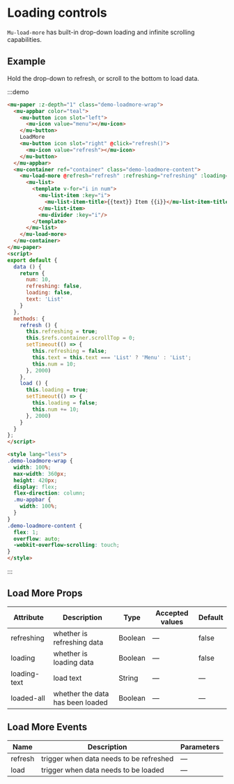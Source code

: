 # Loading controls

`Mu-load-more` has built-in drop-down loading and infinite scrolling capabilities.

## Example

Hold the drop-down to refresh, or scroll to the bottom to load data.

:::demo
```html
<mu-paper :z-depth="1" class="demo-loadmore-wrap">
  <mu-appbar color="teal">
    <mu-button icon slot="left">
      <mu-icon value="menu"></mu-icon>
    </mu-button>
    LoadMore
    <mu-button icon slot="right" @click="refresh()">
      <mu-icon value="refresh"></mu-icon>
    </mu-button>
  </mu-appbar>
  <mu-container ref="container" class="demo-loadmore-content">
    <mu-load-more @refresh="refresh" :refreshing="refreshing" :loading="loading" @load="load">
      <mu-list>
        <template v-for="i in num">
          <mu-list-item :key="i">
            <mu-list-item-title>{{text}} Item {{i}}</mu-list-item-title>
          </mu-list-item>
          <mu-divider :key="i"/>
        </template>
      </mu-list>
    </mu-load-more>
  </mu-container>
</mu-paper>
<script>
export default {
  data () {
    return {
      num: 10,
      refreshing: false,
      loading: false,
      text: 'List'
    }
  },
  methods: {
    refresh () {
      this.refreshing = true;
      this.$refs.container.scrollTop = 0;
      setTimeout(() => {
        this.refreshing = false;
        this.text = this.text === 'List' ? 'Menu' : 'List';
        this.num = 10;
      }, 2000)
    },
    load () {
      this.loading = true;
      setTimeout(() => {
        this.loading = false;
        this.num += 10;
      }, 2000)
    }
  }
};
</script>

<style lang="less">
.demo-loadmore-wrap {
  width: 100%;
  max-width: 360px;
  height: 420px;
  display: flex;
  flex-direction: column;
  .mu-appbar {
    width: 100%;
  }
}
.demo-loadmore-content {
  flex: 1;
  overflow: auto;
  -webkit-overflow-scrolling: touch;
}
</style>

```
:::

## Load More Props

| Attribute | Description | Type | Accepted values | Default |
|------|------|------|------|------|
| refreshing | whether is refreshing data | Boolean | — | false |
| loading | whether is loading data | Boolean | — | false |
| loading-text | load text | String | — | — |
| loaded-all | whether the data has been loaded | Boolean | — | — |

## Load More Events

| Name | Description | Parameters |
|-------|------|--------|
| refresh | trigger when data needs to be refreshed | — |
| load | trigger when data needs to be loaded | — |



<script>
export default {
  data () {
    return {
      num: 10,
      refreshing: false,
      loading: false,
      text: 'List'
    }
  },
  methods: {
    refresh () {
      this.refreshing = true;
      this.$refs.container.scrollTop = 0;
      setTimeout(() => {
        this.refreshing = false;
        this.text = this.text === 'List' ? 'Menu' : 'List';
        this.num = 10;
      }, 2000)
    },
    load () {
      this.loading = true;
      setTimeout(() => {
        this.loading = false;
        this.num += 10;
      }, 2000)
    }
  }
};
</script>

<style lang="less">
.demo-loadmore-wrap {
  width: 100%;
  max-width: 360px;
  height: 420px;
  display: flex;
  flex-direction: column;
  .mu-appbar {
    width: 100%;
  }
  .mu-list {
    margin-bottom: 0 !important;
  }
}
.demo-loadmore-content {
  flex: 1;
  overflow: auto;
  -webkit-overflow-scrolling: touch;
}
</style>

